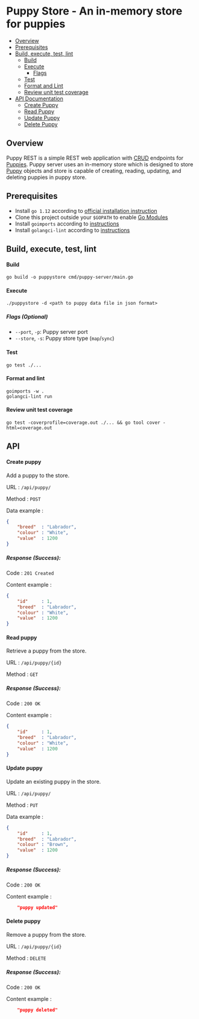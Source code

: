 # Puppy Store - An in-memory store for puppies

<!-- MarkdownTOC -->

- [Overview](#overview)
- [Prerequisites](#prerequisites)
- [Build, execute, test, lint](#betl)
    - [Build](#build)
    - [Execute](#execute)
        - [Flags](#flags)
    - [Test](#test)
    - [Format and Lint](#lint)
    - [Review unit test coverage](#coverage)
- [API Documentation](#api)
    - [Create Puppy](#create)
    - [Read Puppy](#read)
    - [Update Puppy](#update)
    - [Delete Puppy](#delete)

<!-- /MarkdownTOC -->

## Overview

Puppy REST is a simple REST web application with [CRUD](https://en.wikipedia.org/wiki/Create,_read,_update_and_delete) 
endpoints for [Puppies](pkg/puppy/types.go). Puppy server uses an in-memory store which is designed to store 
[Puppy](pkg/puppy/types.go) objects and store is capable of creating, reading, updating, and deleting puppies in puppy store.

## Prerequisites

-   Install `go 1.12` according to [official installation instruction](https://golang.org/doc/install)
-   Clone this project outside your `$GOPATH` to enable [Go Modules](https://github.com/golang/go/wiki/Modules)
-   Install `goimports` according to [instructions](https://godoc.org/golang.org/x/tools/cmd/goimports)
-   Install `golangci-lint` according to [instructions](https://github.com/golangci/golangci-lint#local-installation)

## Build, execute, test, lint <a name="betl"></a>

#### Build

    go build -o puppystore cmd/puppy-server/main.go
    
#### Execute

    ./puppystore -d <path to puppy data file in json format>
    
##### Flags (Optional) <a name="flags"></a>

- `--port`, `-p`: Puppy server port
- `--store`, `-s`: Puppy store type (`map`/`sync`)

#### Test

    go test ./...

#### Format and lint <a name="lint"></a>

    goimports -w .
    golangci-lint run

#### Review unit test coverage <a name="coverage"></a>

    go test -coverprofile=coverage.out ./... && go tool cover -html=coverage.out

## API

#### Create puppy <a name="create"></a>

Add a puppy to the store.

URL : `/api/puppy/`

Method : `POST`

Data example :

```json
{
    "breed"  : "Labrador",
    "colour" : "White",
    "value"  : 1200
}
```

##### Response (Success): 

Code : `201 Created`

Content example :

```json
{
    "id"     : 1,
    "breed"  : "Labrador",
    "colour" : "White",
    "value"  : 1200
}
```

#### Read puppy <a name="read"></a>

Retrieve a puppy from the store.

URL : `/api/puppy/{id}`

Method : `GET`

##### Response (Success): 

Code : `200 OK`

Content example :

```json
{
    "id"     : 1,
    "breed"  : "Labrador",
    "colour" : "White",
    "value"  : 1200
}
```

#### Update puppy <a name="update"></a>

Update an existing puppy in the store.

URL : `/api/puppy/`

Method : `PUT`

Data example :

```json
{
    "id"     : 1,
    "breed"  : "Labrador",
    "colour" : "Brown",
    "value"  : 1200
}
```

##### Response (Success): 

Code : `200 OK`

Content example :

```json
    "puppy updated"
```

#### Delete puppy <a name="delete"></a>

Remove a puppy from the store.

URL : `/api/puppy/{id}`

Method : `DELETE`

##### Response (Success): 

Code : `200 OK`

Content example :

```json
    "puppy deleted"
```
